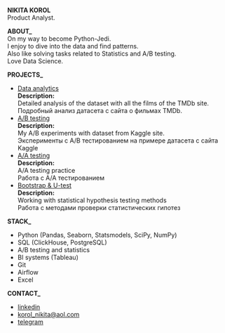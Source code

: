 **NIKITA KOROL**<br/>
Product Analyst.

**ABOUT_**<br/>
On my way to become Python-Jedi.<br/>
I enjoy to dive into the data and find patterns.<br/>
Also like solving tasks related to Statistics and A/B testing.<br/>
Love Data Science.

**PROJECTS_**<br/>
- [Data analytics](https://github.com/nikita-korol/Portfolio/blob/main/project_1%20movie%20TMDb.ipynb)<br/>
**Description:**<br/> Detailed analysis of the dataset with all the films of the TMDb site.<br/>
Подробный анализ датасета с сайта о фильмах TMDb.<br/>
- [A/B testing](https://github.com/nikita-korol/Portfolio/blob/main/Project_2%20AB%20Test.ipynb)<br/>
**Description:**<br/> My A/B experiments with dataset from Kaggle site.<br/>
Эксперименты с А/B тестированием на примере датасета с сайта Kaggle
- [A/A testing](https://github.com/nikita-korol/Portfolio/blob/main/aatest.ipynb)<br/>
**Description:**<br/>A/A testing practice<br/>
Работа с А/А тестированием
- [Bootstrap & U-test](https://github.com/nikita-korol/Portfolio/blob/main/bootstrap.ipynb)<br/>
**Description:**<br/> Working with statistical hypothesis testing methods<br/>
Работа с методами проверки статистических гипотез

**STACK_**<br/>
- Python (Pandas, Seaborn, Statsmodels, SciPy, NumPy)
- SQL (ClickHouse, PostgreSQL)
- A/B testing and statistics
- BI systems (Tableau)
- Git
- Airflow
- Excel

**CONTACT_**<br/>
   - [linkedin](https://www.linkedin.com/in/nikita-korol/) 
   - korol_nikita@aol.com 
   - [telegram](https://t.me/king_nick2)
